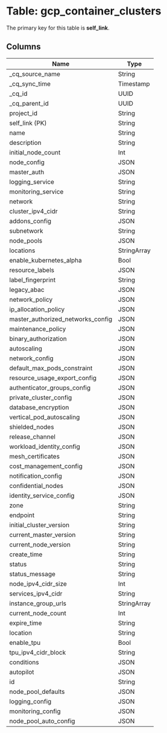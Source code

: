 # Table: gcp_container_clusters



The primary key for this table is **self_link**.


## Columns
| Name          | Type          |
| ------------- | ------------- |
|_cq_source_name|String|
|_cq_sync_time|Timestamp|
|_cq_id|UUID|
|_cq_parent_id|UUID|
|project_id|String|
|self_link (PK)|String|
|name|String|
|description|String|
|initial_node_count|Int|
|node_config|JSON|
|master_auth|JSON|
|logging_service|String|
|monitoring_service|String|
|network|String|
|cluster_ipv4_cidr|String|
|addons_config|JSON|
|subnetwork|String|
|node_pools|JSON|
|locations|StringArray|
|enable_kubernetes_alpha|Bool|
|resource_labels|JSON|
|label_fingerprint|String|
|legacy_abac|JSON|
|network_policy|JSON|
|ip_allocation_policy|JSON|
|master_authorized_networks_config|JSON|
|maintenance_policy|JSON|
|binary_authorization|JSON|
|autoscaling|JSON|
|network_config|JSON|
|default_max_pods_constraint|JSON|
|resource_usage_export_config|JSON|
|authenticator_groups_config|JSON|
|private_cluster_config|JSON|
|database_encryption|JSON|
|vertical_pod_autoscaling|JSON|
|shielded_nodes|JSON|
|release_channel|JSON|
|workload_identity_config|JSON|
|mesh_certificates|JSON|
|cost_management_config|JSON|
|notification_config|JSON|
|confidential_nodes|JSON|
|identity_service_config|JSON|
|zone|String|
|endpoint|String|
|initial_cluster_version|String|
|current_master_version|String|
|current_node_version|String|
|create_time|String|
|status|String|
|status_message|String|
|node_ipv4_cidr_size|Int|
|services_ipv4_cidr|String|
|instance_group_urls|StringArray|
|current_node_count|Int|
|expire_time|String|
|location|String|
|enable_tpu|Bool|
|tpu_ipv4_cidr_block|String|
|conditions|JSON|
|autopilot|JSON|
|id|String|
|node_pool_defaults|JSON|
|logging_config|JSON|
|monitoring_config|JSON|
|node_pool_auto_config|JSON|